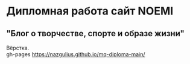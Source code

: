 # Дипломная работа сайт NOEMI
## "Блог о творчестве, спорте и образе жизни"

Вёрстка.  
gh-pages  https://nazgulius.github.io/mq-diploma-main/
